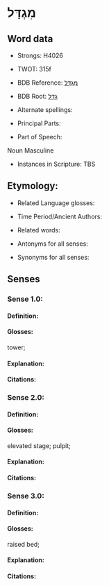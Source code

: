 # מִגְדָּל

<!-- Status: S2="NeedsEdits" -->
<!-- Lexica used for edits:   -->

## Word data

* Strongs: H4026

* TWOT: 315f

* BDB Reference: [מִגְדָּל](rc://en/bdb/dict/c.aq.am)

* BDB Root: [גדל](rc://en/bdb/dict/c.aq.aa)

* Alternate spellings:

* Principal Parts:

* Part of Speech:

Noun Masculine

* Instances in Scripture: TBS

## Etymology:

* Related Language glosses:

* Time Period/Ancient Authors:

* Related words:

* Antonyms for all senses:

* Synonyms for all senses:

## Senses

### Sense 1.0:

#### Definition:

#### Glosses:

tower; 

#### Explanation:

#### Citations:



### Sense 2.0:

#### Definition:

#### Glosses:

elevated stage; pulpit; 

#### Explanation:

#### Citations:



### Sense 3.0:

#### Definition:

#### Glosses:

raised bed; 

#### Explanation:

#### Citations:



